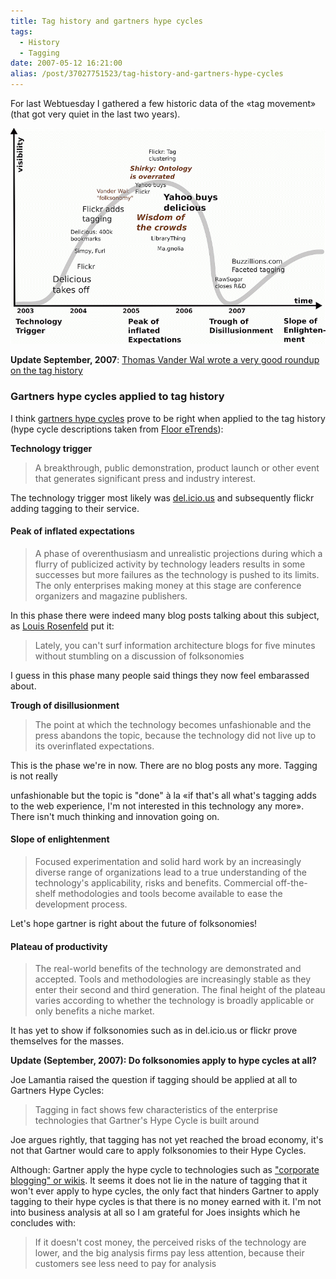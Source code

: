 ```yaml
---
title: Tag history and gartners hype cycles
tags:
  - History
  - Tagging
date: 2007-05-12 16:21:00
alias: /post/37027751523/tag-history-and-gartners-hype-cycles
---
```


For last Webtuesday I gathered a few historic data of the «tag movement» (that got very quiet in the last two years).

![](/images/tagging_history_900.gif)

**Update September, 2007**: [Thomas Vander Wal wrote a very good roundup on the tag history](http://vanderwal.net/random/entrysel.php?blog=1945)

<!-- more -->

### Gartners hype cycles applied to tag history

I think [gartners hype cycles](http://en.wikipedia.org/wiki/Hype_cycle) prove to be right when applied to the tag history (hype cycle descriptions taken from [Floor eTrends](http://www.floor.nl/ebiz/gartnershypecycle.htm)):

**Technology trigger**

> A breakthrough, public demonstration, product launch or other event that generates significant press and industry interest.

The technology trigger most likely was [del.icio.us](http://del.icio.us) and subsequently flickr adding tagging to their service.

#### Peak of inflated expectations

> A phase of overenthusiasm and unrealistic projections during which a flurry of publicized activity by technology leaders results in some successes but more failures as the technology is pushed to its limits. The only enterprises making money at this stage are conference organizers and magazine publishers.

In this phase there were indeed many blog posts talking about this subject, as [Louis Rosenfeld](http://louisrosenfeld.com/home/bloug_archive/000330.html)
put it:

> Lately, you can't surf information architecture blogs for five minutes without stumbling on a discussion of folksonomies

I guess in this phase many people said things they now feel embarassed about.

**Trough of disillusionment**

> The point at which the technology becomes unfashionable and the press abandons the topic, because the technology did not live up to its overinflated expectations.

This is the phase we're in now. There are no blog posts any more. Tagging is not really

unfashionable but the topic is "done" à la «if that's all what's tagging adds to the web experience, I'm not interested in this technology any more». There isn't much thinking and innovation going on.

#### Slope of enlightenment

> Focused experimentation and solid hard work by an increasingly diverse range of organizations lead to a true understanding of the technology's applicability, risks and benefits. Commercial off-the-shelf methodologies and tools become available to ease the development process.

Let's hope gartner is right about the future of folksonomies!

#### Plateau of productivity

> The real-world benefits of the technology are demonstrated and accepted. Tools and methodologies are increasingly stable as they enter their second and third generation. The final height of the plateau varies according to whether the technology is broadly applicable or only benefits a niche market.

It has yet to show if folksonomies such as in del.icio.us or flickr prove themselves for the masses.

**Update (September, 2007): Do folksonomies apply to hype cycles at all?**

Joe Lamantia raised the question if tagging should be applied at all to Gartners Hype Cycles:

> Tagging in fact shows few characteristics of the enterprise technologies that Gartner's Hype Cycle is built around

Joe argues rightly, that tagging has not yet reached the broad economy, it's not that Gartner would care to apply folksonomies to their Hype Cycles.

Although: Gartner apply the hype cycle to technologies such as ["corporate blogging" or wikis](http://www.gartner.com/DisplayDocument?doc_cd=140881&amp;ref=g_SiteLink). It seems it does not lie in the nature of tagging that it won't ever apply to hype cycles, the only fact that hinders Gartner to apply tagging to their hype cycles is that there is no money earned with it. I'm not into business analysis at all so I am grateful for Joes insights which he concludes with:

> If it doesn't cost money, the perceived risks of the technology are lower, and the big analysis firms pay less attention, because their customers see less need to pay for analysis